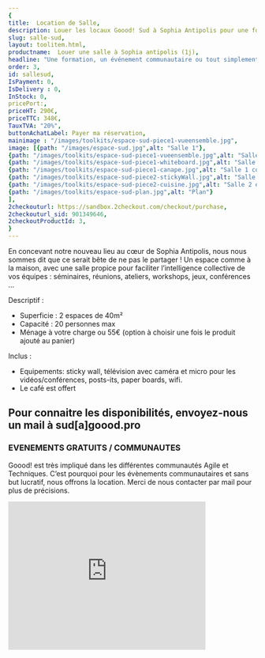 ```yaml
---
{
title:  Location de Salle,
description: Louer les locaux Goood! Sud à Sophia Antipolis pour une formation, un événement communautaire ou tout simplement besoin de sortir du cadre,
slug: salle-sud,
layout: toolitem.html,
productname:  Louer une salle à Sophia antipolis (1j),
headline: "Une formation, un événement communautaire ou tout simplement besoin de sortir du cadre, nos locaux Goood Sud peuvent vous accueillir.",
order: 3,
id: sallesud,
IsPayment: 0,
IsDelivery : 0,
InStock: 0,
pricePort:, 
priceHT: 290€,
priceTTC: 348€,
TauxTVA: "20%",
buttonAchatLabel: Payer ma réservation, 
mainimage : "/images/toolkits/espace-sud-piece1-vueensemble.jpg",
image: [{path: "/images/espace-sud.jpg",alt: "Salle 1"},
{path: "/images/toolkits/espace-sud-piece1-vueensemble.jpg",alt: "Salle 1 vue d'ensemble"},
{path: "/images/toolkits/espace-sud-piece1-whiteboard.jpg",alt: "Salle 1 White board"},
{path: "/images/toolkits/espace-sud-piece1-canape.jpg",alt: "Salle 1 coin détente"},
{path: "/images/toolkits/espace-sud-piece2-stickyWall.jpg",alt: "Salle 2 avec Sticky wall"},
{path: "/images/toolkits/espace-sud-piece2-cuisine.jpg",alt: "Salle 2 espace cuisine"},
{path: "/images/toolkits/espace-sud-plan.jpg",alt: "Plan"}
],
2checkouturl: https://sandbox.2checkout.com/checkout/purchase,
2checkouturl_sid: 901349646,
2checkoutProductId: 3,
}
---
```

En concevant notre nouveau lieu au cœur de Sophia Antipolis, nous nous sommes dit que ce serait bête de ne pas le partager !
Un espace comme à la maison, avec une salle propice pour faciliter l’intelligence collective de vos équipes : séminaires, réunions, ateliers, workshops, jeux, conférences …
 
Descriptif :
* Superficie : 2 espaces de 40m²
* Capacité : 20 personnes max
* Ménage à votre charge ou 55€ (option à choisir une fois le produit ajouté au panier)

Inclus :
* Equipements: sticky wall, télévision avec caméra et micro pour les vidéos/conférences, posts-its, paper boards, wifi.
* Le café est offert
 
## Pour connaitre les disponibilités, envoyez-nous un mail à sud[a]goood.pro ##

### EVENEMENTS GRATUITS / COMMUNAUTES ###
Goood! est très impliqué dans les différentes communautés Agile et Techniques. C’est pourquoi pour les évènements communautaires et sans but lucratif, nous offrons la location. Merci de nous contacter par mail pour plus de précisions.
<iframe src="https://www.google.com/maps/embed?pb=!1m14!1m8!1m3!1d46217.73948942824!2d7.05493!3d43.614688!3m2!1i1024!2i768!4f13.1!3m3!1m2!1s0x0%3A0xf420fcad665148c7!2sGoood+*21+Sophia+Antipolis!5e0!3m2!1sfr!2sfr!4v1496676055137" width="400" height="300" frameborder="0" style="border:0" allowfullscreen></iframe>
